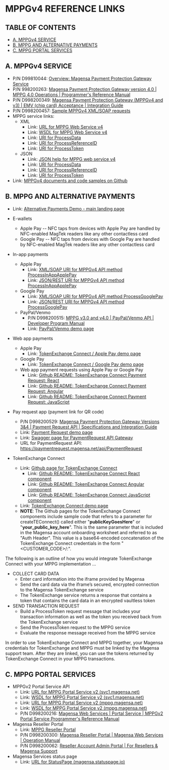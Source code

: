 # MPPGv4 REFERENCE LINKS

## TABLE OF CONTENTS

- [A. MPPGv4 SERVICE](#A-MPPGv4-SERVICE)
- [B. MPPG AND ALTERNATIVE PAYMENTS](#B-MPPG-AND-ALTERNATIVE-PAYMENTS)
- [C. MPPG PORTAL SERVICES](#C-MPPG-PORTAL-SERVICES)

## A. MPPGv4 SERVICE

- P/N D99810044: [Overview: Magensa Payment Protection Gateway Service](https://www.magtek.com/content/documentationfiles/d99810044.pdf)
- P/N 998200263: [Magensa Payment Protection Gateway version 4.0 | MPPG 4.0 Operations | Programmer's Reference Manual](https://www.magtek.com/Content/DocumentationFiles/D998200263.pdf)
- P/N D998200349: [Magensa Payment Protection Gateway (MPPGv4 and v3) | EMV (chip card) Acceptance | Integration Guide](https://www.magtek.com/content/documentationfiles/d998200349.pdf)
- P/N D998200457: [Sample MPPGv4 XML/SOAP requests](https://www.magtek.com/Content/SoftwarePackages/D998200457.zip)
- MPPG service links:
  - XML
    - Link: [URL for MPPG Web Service v4](https://svc1.magensa.net/MPPGv4/MPPGv4Service.svc)
    - Link: [WSDL for MPPG Web Service v4](https://svc1.magensa.net/MPPGv4/MPPGv4Service.svc?WSDL)
    - Link: [URI for ProcessData](https://svc1.magensa.net/MPPGv4/MPPGv4Service.svc/ProcessData)
    - Link: [URI for ProcessReferenceID](https://svc1.magensa.net/MPPGv4/MPPGv4Service.svc/ProcessReferenceID)
    - Link: [URI for ProcessToken](https://svc1.magensa.net/MPPGv4/MPPGv4Service.svc/ProcessToken)
  - JSON
    - Link: [JSON help for MPPG web service v4](https://svc1.magensa.net/MPPGv4/MPPGv4Service.svc/JSON/help)
    - Link: [URI for ProcessData](https://mppg.magensa.net/V4/MPPGv4Service.svc/JSON/ProcessData)
    - Link: [URI for ProcessReferenceID](https://mppg.magensa.net/V4/MPPGv4Service.svc/JSON/ProcessReferenceID)
    - Link: [URI for ProcessToken](https://mppg.magensa.net/V4/MPPGv4Service.svc/JSON/ProcessToken)
- Link: [MPPGv4 documents and code samples on Github](https://github.com/Magensa/MPPGv4/tree/master)


## B. MPPG AND ALTERNATIVE PAYMENTS

- Link: [Alternative Payments Demo - main landing page](https://demo.magensa.net/tec)

- E-wallets
  - Apple Pay -- NFC taps from devices with Apple Pay are handled by NFC-enabled MagTek readers like any other contactless card
  - Google Pay -- NFC taps from devices with Google Pay are handled by NFC-enabled MagTek readers like any other contactless card

- In-app payments
  - Apple Pay
    - Link: [XML/SOAP URI for MPPGv4 API method ProcessInAppApplePay](https://svc1.magensa.net/MPPGv4/MPPGv4Service.svc/ProcessInAppApplePay)
    - Link: [JSON/REST URI for MPPGv4 API method ProcessInAppApplePay](https://mppg.magensa.net/V4/MPPGv4Service.svc/JSON/ProcessInAppApplePay)
  - Google Pay
    - Link: [XML/SOAP URI for MPPGv4 API method ProcessGooglePay](http://www.magensa.net/MPPGv4/IMPPGv4Service/ProcessGooglePay)
    - Link: [JSON/REST URI for MPPGv4 API method ProcessGooglePay](https://svc1.magensa.net/MPPGv4/MPPGv4Service.svc/JSON/ProcessGooglePay)
  - PayPal/Venmo
    - P/N D998200515: [MPPG v3.0 and v4.0 | PayPal/Venmo API | Developer Program Manual](https://www.magtek.com/content/documentationfiles/d998200515.pdf)
    - Link: [PayPal/Venmo demo page](https://demo.magensa.net/tec/paypal-venmo/paypal-venmo-request)

- Web app payments
  - Apple Pay
    - Link: [TokenExchange Connect / Apple Pay demo page](https://demo.magensa.net/tec/tec-apple-pay/apple-pay-button)
  - Google Pay
    - Link: [TokenExchange Connect / Google Pay demo page](https://demo.magensa.net/tec/tec-google-pay/)
  - Web app payment requests using Apple Pay or Google Pay
    - Link: [Github README: TokenExchange Connect Payment Request: React](https://github.com/Magensa/te-connect-react/blob/master/TecPaymentRequestREADME.md)
    - Link: [Github README: TokenExchange Connect Payment Request: Angular](https://github.com/Magensa/te-connect-ng/blob/master/TecPaymentRequestREADME.md)
    - Link: [Github README: TokenExchange Connect Payment Request: JavaScript](https://github.com/Magensa/te-connect-js/blob/master/TecPaymentRequestREADME.md)


- Pay request app (payment link for QR code)
  - P/N D998200529: [Magensa Payment Protection Gateway Versions 3&4 | Payment Request API | Specifications and Integration Guide](https://www.magtek.com/Content/DocumentationFiles/D998200529.pdf)
  - Link: [Payment Request demo page](https://demo.magensa.net/tec/payment-request/create-new-pr)
  - Link: [Swagger page for PaymentRequest API Gateway](https://paymentrequest.magensa.net/swagger/index.html)
  - URL for PaymentRequest API: https://paymentrequest.magensa.net/api/PaymentRequest

- TokenExchange Connect
  - Link: [Github page for TokenExchange Connect](https://github.com/Magensa/te-connect)
    - Link: [Github README: TokenExchange Connect React component](https://github.com/Magensa/te-connect-react)
    - Link: [Github README: TokenExchange Connect Angular component](https://github.com/Magensa/te-connect-ng)
    - Link: [Github README: TokenExchange Connect JavaScript component](https://github.com/Magensa/te-connect-js)
  - Link: [TokenExchange Connect demo page](https://demo.magensa.net/tec/tec-mppg/token-exchange-form)
  - **NOTE**:  The Github pages for the TokenExchange Connect components include sample code that refers to a parameter for createTEConnect() called either  "__publicKeyGoesHere__" or "__your_public_key_here__".  This is the same parameter that is included in the Magensa account onboarding worksheet and referred to as "Auth Header".  This value is a base64-encoded concatenation of the TokenExchange Connect credentials in the form "<CUSTOMER_CODE>/<USERNAME>:<PASSWORD>".

The following is an outline of how you would integrate TokenExchange Connect with your MPPG implementation …

- COLLECT CARD DATA
  - Enter card information into the iframe provided by Magensa
  - Send the card data via the iframe’s secured, encrypted connection to the Magensa TokenExchange service
  - The TokenExchange service returns a response that contains a token that contains the card data in an encrypted vaultless token
- SEND TRANSACTION REQUEST
  - Build a ProcessToken request message that includes your transaction information as well as the token you received back from the TokenExchange service</LI>
  - Send the ProcessToken request to the MPPG service</LI>
  - Evaluate the response message received from the MPPG service</LI>

In order to use TokenExchange Connect and MPPG together, your Magensa credentials for TokenExchange and MPPG must be linked by the Magensa support team.  After they are linked, you can use the tokens returned by TokenExchange Connect in your MPPG transactions.


## C. MPPG PORTAL SERVICES

- MPPGv2 Portal Service API
  - Link: [URL for MPPG Portal Service v2 (svc1.magensa.net)](https://svc1.magensa.net/MPPGv2Portal/MPPGv2PortalService.svc)
  - Link: [WSDL for MPPG Portal Service v2 (svc1.magensa.net)](https://svc1.magensa.net/MPPGv2Portal/MPPGv2PortalService.svc?WSDL)
  - Link: [URL for MPPG Portal Service v2 (mppg.magensa.net)](https://mppg.magensa.net/v2Portal/MPPGv2PortalService.svc)
  - Link: [WSDL for MPPG Portal Service v2 (mppg.magensa.net)](https://mppg.magensa.net/v2Portal/MPPGv2PortalService.svc?WSDL)
  - P/N D998200216: [Magensa Web Services | Portal Service | MPPGv2 Portal Service Programmer's Reference Manual](https://www.magtek.com/content/documentationfiles/d998200216.pdf)
- Magensa Reseller Portal
  - Link: [MPPG Reseller Portal](https://reseller.magensa.net/Account/SignIn)
  - P/N D998200300: [Magensa Reseller Portal | Magensa Web Services | Operation Manual](https://www.magtek.com/content/documentationfiles/d998200300.pdf)
  - P/N D998200062: [Reseller Account Admin Portal | For Resellers & Magensa Support](https://www.magtek.com/content/documentationfiles/d998200062.pdf)
- Magensa Services status page
  - Link: [URL for StatusPage (magensa.statuspage.io)](https://magensa.statuspage.io/)
